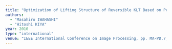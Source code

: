 ```yaml
---
title: "Optimization of Lifting Structure of Reversible KLT Based on Permutation of Signal's Order and Sign"
authors:
  - "Masahiro IWAHASHI"
  - "Hitoshi KIYA"
year: 2010
type: "international"
venue: "IEEE International Conference on Image Processing, pp. MA-PD.7, Hong Kong, 2010-09-27."
---
```


